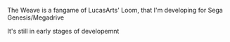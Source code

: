 The Weave is a fangame of LucasArts' Loom, that I'm developing for Sega Genesis/Megadrive

It's still in early stages of developemnt
